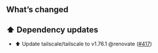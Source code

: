 ## What’s changed

## ⬆️ Dependency updates

- ⬆️ Update tailscale/tailscale to v1.76.1 @renovate ([#417](https://github.com/hassio-addons/addon-tailscale/pull/417))
